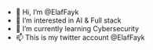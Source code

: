 - 👋 Hi, I’m @ElafFayk
- 👀 I’m interested in AI & Full stack
- 🌱 I’m currently learning Cybersecurity
- 📫 This is my twitter account @ElafFayk

<!---
ElafFayk/ElafFayk is a ✨ special ✨ repository because its `README.md` (this file) appears on your GitHub profile.
You can click the Preview link to take a look at your change
--->
